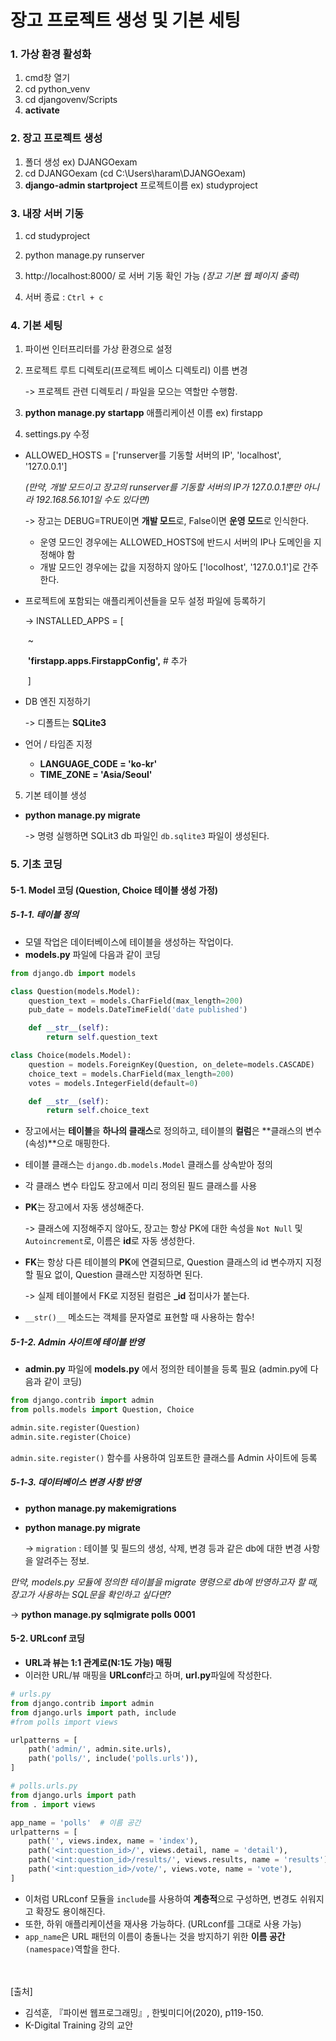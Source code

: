 # 장고 프로젝트 생성 및 기본 세팅

### 1. 가상 환경 활성화

1. cmd창 열기 
2. cd python_venv
3. cd djangovenv/Scripts
4. **activate** 



### 2. 장고 프로젝트 생성

1. 폴더 생성 ex) DJANGOexam
2. cd DJANGOexam (cd C:\Users\haram\DJANGOexam)
3. **django-admin startproject** 프로젝트이름 ex) studyproject



### 3. 내장 서버 기동

1. cd studyproject

2. python manage.py runserver
3. http://localhost:8000/ 로 서버 기동 확인 가능 *(장고 기본 웹 페이지 출력)*
4. 서버 종료 : `Ctrl + c`



### 4. 기본 세팅

1. 파이썬 인터프리터를 가상 환경으로 설정

2. 프로젝트 루트 디렉토리(프로젝트 베이스 디렉토리) 이름 변경

   -> 프로젝트 관련 디렉토리 / 파일을 모으는 역할만 수행함.

3. **python manage.py startapp** 애플리케이션 이름 ex) firstapp

4. settings.py 수정

- ALLOWED_HOSTS = ['runserver를 기동할 서버의 IP', 'localhost', '127.0.0.1']

  *(만약, 개발 모드이고 장고의 runserver를 기동할 서버의 IP가 127.0.0.1뿐만 아니라 192.168.56.101일 수도 있다면)*

  -> 장고는 DEBUG=TRUE이면 **개발 모드**로, False이면 **운영 모드**로 인식한다.

  - 운영 모드인 경우에는 ALLOWED_HOSTS에 반드시 서버의 IP나 도메인을 지정해야 함
  - 개발 모드인 경우에는 값을 지정하지 않아도 ['locolhost', '127.0.0.1']로 간주한다.

- 프로젝트에 포함되는 애플리케이션들을 모두 설정 파일에 등록하기

  -> INSTALLED_APPS = [

  ​	~

  ​	**'firstapp.apps.FirstappConfig',**		# 추가

  ​	]

- DB 엔진 지정하기 

  -> 디폴트는 **SQLite3**

- 언어 / 타임존 지정

  - **LANGUAGE_CODE = 'ko-kr'**
  - **TIME_ZONE = 'Asia/Seoul'**

5. 기본 테이블 생성

- **python manage.py migrate**

  -> 명령 실행하면 SQLit3 db 파일인 `db.sqlite3` 파일이 생성된다.





### 5. 기초 코딩

#### 5-1. Model 코딩 (Question, Choice 테이블 생성 가정)

##### 5-1-1. 테이블 정의

- 모델 작업은 데이터베이스에 테이블을 생성하는 작업이다.
- **models.py** 파일에 다음과 같이 코딩

~~~ python
from django.db import models

class Question(models.Model):
    question_text = models.CharField(max_length=200)
    pub_date = models.DateTimeField('date published')

    def __str__(self):
        return self.question_text

class Choice(models.Model):
    question = models.ForeignKey(Question, on_delete=models.CASCADE)
    choice_text = models.CharField(max_length=200)
    votes = models.IntegerField(default=0)

    def __str__(self):
        return self.choice_text
~~~

- 장고에서는 **테이블**을 **하나의 클래스**로 정의하고, 테이블의 **컬럼**은 **클래스의 변수(속성)**으로 매핑한다.

- 테이블 클래스는 `django.db.models.Model` 클래스를 상속받아 정의

- 각 클래스 변수 타입도 장고에서 미리 정의된 필드 클래스를 사용

- **PK**는 장고에서 자동 생성해준다.

  -> 클래스에 지정해주지 않아도, 장고는 항상 PK에 대한 속성을 `Not Null` 및 `Autoincrement`로, 이름은 **id**로 자동 생성한다.

- **FK**는 항상 다른 테이블의 **PK**에 연결되므로, Question 클래스의 id 변수까지 지정할 필요 없이, Question 클래스만 지정하면 된다.

  -> 실제 테이블에서 FK로 지정된 컬럼은 **_id** 접미사가 붙는다.

- `__str()__` 메소드는 객체를 문자열로 표현할 때 사용하는 함수!



##### 5-1-2. Admin 사이트에 테이블 반영

- **admin.py** 파일에 **models.py** 에서 정의한 테이블을 등록 필요 (admin.py에 다음과 같이 코딩)

~~~ python
from django.contrib import admin
from polls.models import Question, Choice

admin.site.register(Question)
admin.site.register(Choice)
~~~

`admin.site.register()` 함수를 사용하여 임포트한 클래스를 Admin 사이트에 등록



##### 5-1-3. 데이터베이스 변경 사항 반영

- **python manage.py makemigrations**

- **python manage.py migrate**

  -> `migration` :  테이블 및 필드의 생성, 삭제, 변경 등과 같은 db에 대한 변경 사항을 알려주는 정보.

*만약, models.py 모듈에 정의한 테이블을 migrate 명령으로 db에 반영하고자 할 때, 장고가 사용하는 SQL문을 확인하고 싶다면?*

-> **python manage.py sqlmigrate polls 0001**





#### 5-2. URLconf 코딩

- **URL과 뷰는 1:1 관계로(N:1도 가능) 매핑**
- 이러한 URL/뷰 매핑을 **URLconf**라고 하며, **url.py**파일에 작성한다.

~~~ python
# urls.py
from django.contrib import admin
from django.urls import path, include
#from polls import views

urlpatterns = [
    path('admin/', admin.site.urls),
    path('polls/', include('polls.urls')),
]
~~~

~~~ python
# polls.urls.py
from django.urls import path
from . import views

app_name = 'polls'	# 이름 공간
urlpatterns = [
    path('', views.index, name = 'index'),
    path('<int:question_id>/', views.detail, name = 'detail'),
    path('<int:question_id>/results/', views.results, name = 'results'),
    path('<int:question_id>/vote/', views.vote, name = 'vote'),
]
~~~

- 이처럼 URLconf 모듈을 `include`를 사용하여 **계층적**으로 구성하면, 변경도 쉬워지고 확장도 용이해진다.
- 또한, 하위 애플리케이션을 재사용 가능하다. (URLconf를 그대로 사용 가능)
- `app_name`은 URL 패턴의 이름이 충돌나는 것을 방지하기 위한 **이름 공간**`(namespace)`역할을 한다.

<br/><br/>
[출처]<br/>
- 김석훈, 『파이썬 웹프로그래밍』, 한빛미디어(2020), p119-150.
- K-Digital Training 강의 교안
